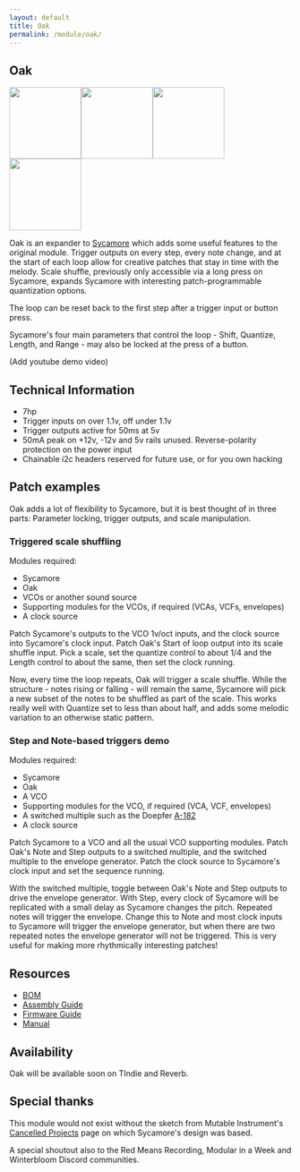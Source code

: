 ```yaml
---
layout: default
title: Oak
permalink: /module/oak/
---
```


## Oak

<a href="../../images/oak/oak-front.jpg" target="_blank"><img src="../../images/oak/oak-front-thumb.jpg" height="128" width="128" /></a><a href="../../images/oak/oak-side.jpg" target="_blank"><img src="../../images/oak/oak-side-thumb.jpg" height="128" width="128" /></a><a href="../../images/oak/oak-rear.jpg" target="_blank"><img src="../../images/oak/oak-rear-thumb.jpg" height="128" width="128" /></a><a href="../../images/oak/oak-pcbs.jpg" target="_blank"><img src="../../images/oak/oak-pcbs-thumb.jpg" height="128" width="128" /></a>

Oak is an expander to [Sycamore](../sycamore) which adds some useful features to the original module. Trigger outputs on every step, every note change, and at the start of each loop allow for creative patches that stay in time with the melody. Scale shuffle, previously only accessible via a long press on Sycamore, expands Sycamore with interesting patch-programmable quantization options.

The loop can be reset back to the first step after a trigger input or button press.

Sycamore's four main parameters that control the loop - Shift, Quantize, Length, and Range - may also be locked at the press of a button.

(Add youtube demo video)

<!-- {% include youtube.html id="Z_jfuflqjoc" %} -->

## Technical Information

- 7hp
- Trigger inputs on over 1.1v, off under 1.1v
- Trigger outputs active for 50ms at 5v
- 50mA peak on +12v, -12v and 5v rails unused. Reverse-polarity protection on the power input
- Chainable i2c headers reserved for future use, or for you own hacking

## Patch examples

Oak adds a lot of flexibility to Sycamore, but it is best thought of in three parts: Parameter locking, trigger outputs, and scale manipulation.

### Triggered scale shuffling

Modules required:

- Sycamore
- Oak
- VCOs or another sound source
- Supporting modules for the VCOs, if required (VCAs, VCFs, envelopes)
- A clock source

Patch Sycamore's outputs to the VCO 1v/oct inputs, and the clock source into Sycamore's clock input. Patch Oak's Start of loop output into its scale shuffle input. Pick a scale, set the quantize control to about 1/4 and the Length control to about the same, then set the clock running. 

Now, every time the loop repeats, Oak will trigger a scale shuffle. While the structure - notes rising or falling - will remain the same, Sycamore will pick a new subset of the notes to be shuffled as part of the scale. This works really well with Quantize set to less than about half, and adds some melodic variation to an otherwise static pattern.

### Step and Note-based triggers demo

Modules required:

- Sycamore
- Oak
- A VCO
- Supporting modules for the VCO, if required (VCA, VCF, envelopes)
- A switched multiple such as the Doepfer [A-182](https://doepfer.de/a182.htm)
- A clock source

Patch Sycamore to a VCO and all the usual VCO supporting modules. Patch Oak's Note and Step outputs to a switched multiple, and the switched multiple to the envelope generator. Patch the clock source to Sycamore's clock input and set the sequence running.

With the switched multiple, toggle between Oak's Note and Step outputs to drive the envelope generator. With Step, every clock of Sycamore will be replicated with a small delay as Sycamore changes the pitch. Repeated notes will trigger the envelope. Change this to Note and most clock inputs to Sycamore will trigger the envelope generator, but when there are two repeated notes the envelope generator will not be triggered. This is very useful for making more rhythmically interesting patches!

## Resources

- [BOM](https://github.com/tpcarlson/synth-diy/blob/main/oak/BOM.md)
- [Assembly Guide](https://github.com/tpcarlson/synth-diy/blob/main/oak/ASSEMBLY.md)
- [Firmware Guide](https://github.com/tpcarlson/synth-diy/blob/main/oak/FIRMWARE.md)
- [Manual](https://github.com/tpcarlson/synth-diy/blob/main/oak/MANUAL.md)

## Availability

Oak will be available soon on TIndie and Reverb.

<!-- Sycamore is available as a [kit from Tindie](https://www.tindie.com/products/divergentwaves/sycamore/), or as a built module on [Reverb](https://reverb.com/uk/item/80138906-divergent-waves-sycamore). -->

## Special thanks

This module would not exist without the sketch from Mutable Instrument's [Cancelled Projects](https://pichenettes.github.io/mutable-instruments-documentation/trivia_and_history/cancelled_projects/) page on which Sycamore's design was based.

A special shoutout also to the Red Means Recording, Modular in a Week and Winterbloom Discord communities.